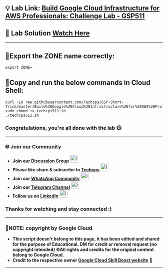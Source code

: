 
## 💡 Lab Link: [Build Google Cloud Infrastructure for AWS Professionals: Challenge Lab - GSP511](https://www.cloudskillsboost.google/focuses/60389?parent=catalog)

## 🚀 Lab Solution [Watch Here](https://www.youtube.com/@techcps)

---

## 🚨Export the ZONE name correctly:

```
export ZONE=
```

## 🚨Copy and run the below commands in Cloud Shell:

```
curl -LO raw.githubusercontent.com/Techcps/GSP-Short-Trick/master/Build%20Google%20Cloud%20Infrastructure%20for%20AWS%20Professionals%3A%20Challenge%20Lab/techcps511.sh
sudo chmod +x techcps511.sh
./techcps511.sh
```

### Congratulations, you're all done with the lab 😄

---

### 🌐 Join our Community

- **Join our [Discussion Group](https://t.me/Techcpschat)** <img src="https://github.com/user-attachments/assets/a4a4b767-151c-461d-bca1-da6d4c0cd68a" alt="icon" width="25" height="25">
- **Please like share & subscribe to [Techcps](https://www.youtube.com/@techcps)** <img src="https://github.com/user-attachments/assets/6ee41001-c795-467c-8d96-06b56c246b9c" alt="icon" width="25" height="25">
- **Join our [WhatsApp Community](https://whatsapp.com/channel/0029Va9nne147XeIFkXYv71A)** <img src="https://github.com/user-attachments/assets/aa10b8b2-5424-40bc-8911-7969f29f6dae" alt="icon" width="25" height="25">
- **Join our [Telegram Channel](https://t.me/Techcps)** <img src="https://github.com/user-attachments/assets/a4a4b767-151c-461d-bca1-da6d4c0cd68a" alt="icon" width="25" height="25">
- **Follow us on [LinkedIn](https://www.linkedin.com/company/techcps/)** <img src="https://github.com/user-attachments/assets/b9da471b-2f46-4d39-bea9-acdb3b3a23b0" alt="icon" width="25" height="25">

### Thanks for watching and stay connected :)

---

### 🚨NOTE: copyright by Google Cloud
- **This script doesn't belong to this page, it has been edited and shared for the purpose of Educational. DM for credit or removal request (no copyright intended) ©All rights and credits for the original content belong to Google Cloud.**
- **Credit to the respective owner [Google Cloud Skill Boost website](https://www.cloudskillsboost.google/)** 🙏

---
